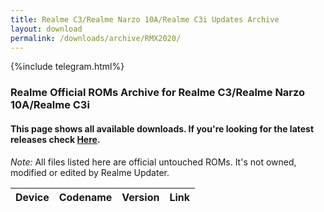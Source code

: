 ```yaml
---
title: Realme C3/Realme Narzo 10A/Realme C3i Updates Archive
layout: download
permalink: /downloads/archive/RMX2020/
---
```


{%include telegram.html%}

<div class="col-12 mx-auto">
    <h3 class="title bg-light p-2 rounded">Realme Official ROMs Archive for Realme C3/Realme Narzo 10A/Realme C3i</h3>
    <h4>This page shows all available downloads. If you're looking for the latest releases check
        <a href="/downloads/latest/RMX2020/">Here</a>.</h4>
    <p><i>Note: </i>All files listed here are official untouched ROMs.
        It's not owned, modified or edited by Realme Updater.</p>
    <div class="table-responsive-md" id="table-wrapper">
        <table id="downloads" class="display dt-responsive compact table table-striped table-hover table-sm">
            <thead class="thead-dark">
                <tr>
                    <th>Device</th>
                    <th>Codename</th>
                    <th>Version</th>
                    <th>Link</th>
                </tr>
            </thead>
            <script>loadArchive("RMX2020")</script>
        </table>
    </div>
</div>